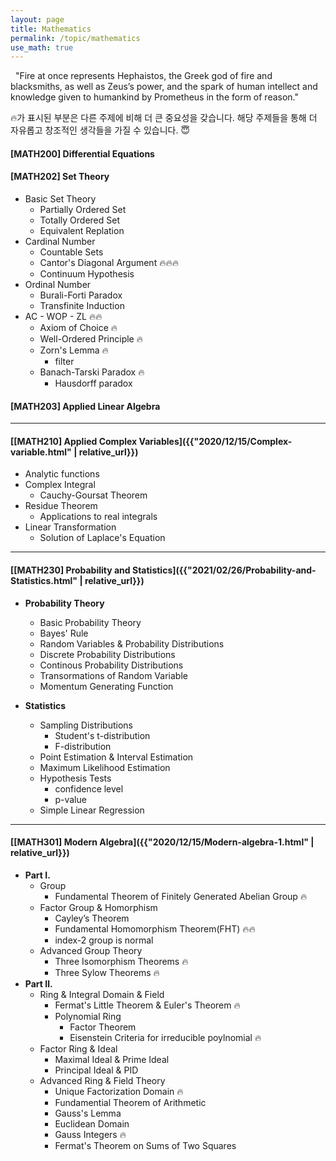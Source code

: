 ```yaml
---
layout: page
title: Mathematics
permalink: /topic/mathematics
use_math: true
---
```


<div class="statement">

&nbsp; "Fire at once represents Hephaistos, the Greek god of fire and blacksmiths, as well as Zeus’s power, and the spark of human intellect and knowledge given to humankind by Prometheus in the form of reason."

</div>

🔥가 표시된 부분은 다른 주제에 비해 더 큰 중요성을 갖습니다. 해당 주제들을 통해 더 자유롭고 창조적인 생각들을 가질 수 있습니다. 😇


#### [MATH200] Differential Equations

#### [MATH202] Set Theory
- Basic Set Theory
  - Partially Ordered Set
  - Totally Ordered Set
  - Equivalent Replation
- Cardinal Number
  - Countable Sets
  - Cantor's Diagonal Argument 🔥🔥🔥
  - Continuum Hypothesis
- Ordinal Number
  - Burali-Forti Paradox
  - Transfinite Induction
- AC - WOP - ZL 🔥🔥
  - Axiom of Choice 🔥
  - Well-Ordered Principle 🔥
  - Zorn's Lemma 🔥
    - filter
  - Banach-Tarski Paradox 🔥
    - Hausdorff paradox

#### [MATH203] Applied Linear Algebra

<hr>

#### [[MATH210] Applied Complex Variables]({{"2020/12/15/Complex-variable.html" | relative_url}})
- Analytic functions
- Complex Integral
  - Cauchy-Goursat Theorem
- Residue Theorem
  - Applications to real integrals
- Linear Transformation
  - Solution of Laplace's Equation

<hr>

#### [[MATH230] Probability and Statistics]({{"2021/02/26/Probability-and-Statistics.html" | relative_url}})

- **Probability Theory**
  - Basic Probability Theory
  - Bayes' Rule
  - Random Variables & Probability Distributions
  - Discrete Probability Distributions
  - Continous Probability Distributions
  - Transormations of Random Variable
  - Momentum Generating Function

- **Statistics**
  - Sampling Distributions
    - Student's t-distribution
    - F-distribution
  - Point Estimation & Interval Estimation
  - Maximum Likelihood Estimation
  - Hypothesis Tests
    - confidence level
    - p-value
  - Simple Linear Regression

<hr/>

#### [[MATH301] Modern Algebra]({{"2020/12/15/Modern-algebra-1.html" | relative_url}})
- **Part Ⅰ.**
  - Group
    - Fundamental Theorem of Finitely Generated Abelian Group 🔥
  - Factor Group & Homorphism
    - Cayley’s Theorem
    - Fundamental Homomorphism Theorem(FHT) 🔥🔥
    - index-2 group is normal
  - Advanced Group Theory
    - Three Isomorphism Theorems 🔥
    - Three Sylow Theorems 🔥
- **Part Ⅱ.**
  - Ring & Integral Domain & Field
    - Fermat's Little Theorem & Euler's Theorem 🔥
    - Polynomial Ring
      - Factor Theorem
      - Eisenstein Criteria for irreducible poylnomial 🔥
  - Factor Ring & Ideal
    - Maximal Ideal & Prime Ideal
    - Principal Ideal & PID
  - Advanced Ring & Field Theory
    - Unique Factorization Domain 🔥
    - Fundamential Theorem of Arithmetic
    - Gauss's Lemma
    - Euclidean Domain
    - Gauss Integers 🔥
    - Fermat's Theorem on Sums of Two Squares
